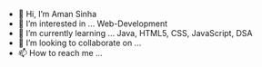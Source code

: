 - 👋 Hi, I’m Aman Sinha
- 👀 I’m interested in ... Web-Development
- 🌱 I’m currently learning ... Java, HTML5, CSS, JavaScript, DSA
- 💞️ I’m looking to collaborate on ...
- 📫 How to reach me ...

<!---
amanseenha/amanseenha is a ✨ special ✨ repository because its `README.md` (this file) appears on your GitHub profile.
You can click the Preview link to take a look at your changes.
--->
